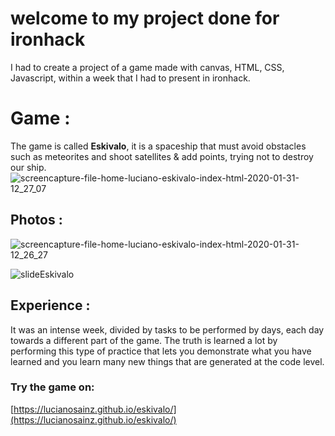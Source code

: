 # welcome to my project done for ironhack
I had to create a project of a game made with canvas, HTML, CSS, Javascript, within a week that I had to present in ironhack.



# Game :
The game is called **Eskivalo**, it is a spaceship that must avoid obstacles such as meteorites and shoot satellites & add points, trying not to destroy our ship.
![screencapture-file-home-luciano-eskivalo-index-html-2020-01-31-12_27_07](https://user-images.githubusercontent.com/17044301/73544598-cf4d5d80-4439-11ea-8a90-65ece4c1d5bf.png)


## Photos :
![screencapture-file-home-luciano-eskivalo-index-html-2020-01-31-12_26_27](https://user-images.githubusercontent.com/17044301/73544754-2a7f5000-443a-11ea-8fbe-94997a3a0e04.png)

![slideEskivalo](https://user-images.githubusercontent.com/17044301/73544822-4da9ff80-443a-11ea-806a-b9cdcee1b871.png)

  
##  Experience :
  
It was an intense week, divided by tasks to be performed by days, each day towards a different part of the game. The truth is learned a lot by performing this type of practice that lets you demonstrate what you have learned and you learn many new things that are generated at the code level.
### Try the game on:
[https://lucianosainz.github.io/eskivalo/](https://lucianosainz.github.io/eskivalo/)
